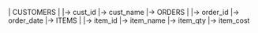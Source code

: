 | CUSTOMERS |
|-> cust_id
|-> cust_name
|-> ORDERS |
    |-> order_id
    |-> order_date
    |-> ITEMS |
        |-> item_id
        |-> item_name
        |-> item_qty
        |-> item_cost
